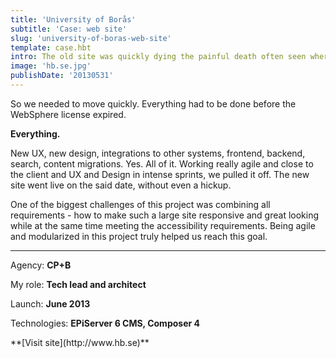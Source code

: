 ```yaml
---
title: 'University of Borås'
subtitle: 'Case: web site'
slug: 'university-of-boras-web-site'
template: case.hbt
intro: The old site was quickly dying the painful death often seen where sites suffer from a chronic case of IBM WebSphere. The end was near.
image: 'hb.se.jpg'
publishDate: '20130531'
---
```


So we needed to move quickly. Everything had to be done before the WebSphere license expired.

__Everything.__

New UX, new design, integrations to other systems, frontend, backend, search, content migrations. Yes. All of it.
Working really agile and close to the client and UX and Design in intense sprints, we pulled it off. The new site went live on the said date, without even a hickup.

One of the biggest challenges of this project was combining all requirements - how to make such a large site responsive and great looking while at the same time meeting the accessibility requirements. Being agile and modularized in this project truly helped us reach this goal.

- - -

Agency: **CP+B**

My role: **Tech lead and architect**

Launch: **June 2013**

Technologies: **EPiServer 6 CMS, Composer 4**

<p class="center">
**[Visit site](http://www.hb.se)**
</p>
